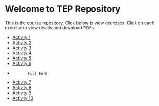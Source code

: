 # Welcome to TEP Repository

This is the course repository. Click below to view exercises:
Click on each exercise to view details and download PDFs.

- [Activity 1](Activity-1/)
- [Activity 2](Activity-2/)
- [Activity 3](Activity-3/)
- [Activity 4](Activity-4/)
- [Activity 5](Activity-5/)
- [Activity 6](Activity-6/)
-            Fill Form 
- [Activity 7](Activity-7/)
- [Activity 8](Activity-8/)
- [Activity 9](Activity-9/)
- [Activity 10](Activity-10/)


